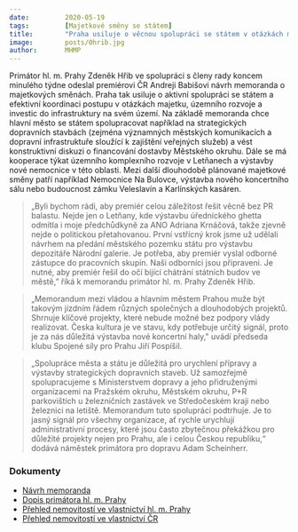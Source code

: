 ```yaml
---
date:         2020-05-19
tags:         [Majetkové směny se státem]
title:        "Praha usiluje o věcnou spolupráci se státem v otázkách majetku, rozvoje a investic"
image: 	      posts/0hrib.jpg
author:       MHMP
---
```


Primátor hl. m. Prahy Zdeněk Hřib ve spolupráci s členy rady koncem minulého týdne odeslal premiérovi ČR Andreji Babišovi návrh memoranda o majetkových směnách. Praha tak usiluje o aktivní spolupráci se státem a efektivní koordinaci postupu v otázkách majetku, územního rozvoje a investic do infrastruktury na svém území. Na základě memoranda chce hlavní město se státem spolupracovat například na strategických dopravních stavbách (zejména významných městských komunikacích a dopravní infrastruktuře sloužící k zajištění veřejných služeb) a vést konstruktivní diskuzi o financování dostavby Městského okruhu. Dále se má kooperace týkat územního komplexního rozvoje v Letňanech a výstavby nové nemocnice v této oblasti. Mezi další dlouhodobě plánované majetkové směny patří například Nemocnice Na Bulovce, výstavba nového koncertního sálu nebo budoucnost zámku Veleslavín a Karlínských kasáren.

> „Byli bychom rádi, aby premiér celou záležitost řešit věcně bez PR balastu.  Nejde jen o Letňany, kde výstavbu úřednického ghetta odmítla i moje předchůdkyně za ANO Adriana Krnáčová, takže zjevně nejde o politickou přetahovanou. První vstřícný krok jsme už udělali návrhem na předání městského pozemku státu pro výstavbu depozitáře Národní galerie. Je potřeba, aby premiér vyslal odborné zástupce do pracovních skupin. Naši odborníci jsou připraveni. Je nutné, aby premiér řešil do očí bijící chátrání státních budov ve městě,” říká k memorandu primátor hl. m. Prahy Zdeněk Hřib.

> „Memorandum mezi vládou a hlavním městem Prahou muže být takovým jízdním řádem různých společných a dlouhodobých projektů. Shrnuje klíčové projekty, které nebude možné bez podpory vlády realizovat. Česka kultura je ve stavu, kdy potřebuje určitý signál, proto je za nás důležitá výstavba nové koncertní haly," uvádí předseda klubu Spojené síly pro Prahu Jiří Pospíšil.

> „Spolupráce města a státu je důležitá pro urychlení přípravy a výstavby strategických dopravních staveb. Už samozřejmě spolupracujeme s Ministerstvem dopravy a jeho přidruženými organizacemi na Pražském okruhu, Městském okruhu, P+R parkovištích u železničních zastávek ve Středočeském kraji nebo železnici na letiště. Memorandum tuto spolupráci podtrhuje. Je to jasný signál pro všechny organizace, ať rychle urychlují administrativní procesy, které jsou často zbytečnou překážkou pro důležité projekty nejen pro Prahu, ale i celou Českou republiku,“ dodává náměstek primátora pro dopravu Adam Scheinherr.

### Dokumenty

* [Návrh memoranda](https://a.pirati.cz/praha/pdf/navrh-memoranda.pdf)
* [Dopis primátora hl. m. Prahy](https://a.pirati.cz/praha/pdf/dopis-primatora.pdf)
* [Přehled nemovitostí ve vlastnictví hl. m. Prahy](https://a.pirati.cz/praha/xls/majetek-cr.XLSX)
* [Přehled nemovitostí ve vlastnictví ČR](https://a.pirati.cz/praha/xls/majetek-hlm.XLSX)
